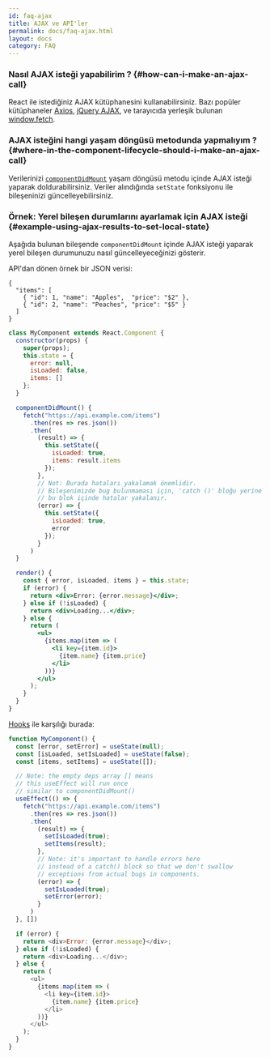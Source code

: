 ```yaml
---
id: faq-ajax
title: AJAX ve APİ'ler
permalink: docs/faq-ajax.html
layout: docs
category: FAQ
---
```


### Nasıl AJAX isteği yapabilirim ? {#how-can-i-make-an-ajax-call}

React ile istediğiniz AJAX kütüphanesini kullanabilirsiniz. Bazı popüler kütüphaneler [Axios](https://github.com/axios/axios), [jQuery AJAX](https://api.jquery.com/jQuery.ajax/), ve tarayıcıda yerleşik bulunan [window.fetch](https://developer.mozilla.org/en-US/docs/Web/API/Fetch_API).

### AJAX isteğini hangi yaşam döngüsü metodunda yapmalıyım ? {#where-in-the-component-lifecycle-should-i-make-an-ajax-call}

Verilerinizi [`componentDidMount`](/docs/react-component.html#mounting) yaşam döngüsü metodu içinde AJAX isteği yaparak doldurabilirsiniz. Veriler alındığında `setState` fonksiyonu ile bileşeninizi güncelleyebilirsiniz.

### Örnek: Yerel bileşen durumlarını ayarlamak için AJAX isteği {#example-using-ajax-results-to-set-local-state}

Aşağıda bulunan bileşende `componentDidMount` içinde AJAX isteği yaparak yerel bileşen durumunuzu nasıl güncelleyeceğinizi gösterir. 

API'dan dönen örnek bir JSON verisi:

```
{
  "items": [
    { "id": 1, "name": "Apples",  "price": "$2" },
    { "id": 2, "name": "Peaches", "price": "$5" }
  ] 
}
```

```jsx
class MyComponent extends React.Component {
  constructor(props) {
    super(props);
    this.state = {
      error: null,
      isLoaded: false,
      items: []
    };
  }

  componentDidMount() {
    fetch("https://api.example.com/items")
      .then(res => res.json())
      .then(
        (result) => {
          this.setState({
            isLoaded: true,
            items: result.items
          });
        },
        // Not: Burada hataları yakalamak önemlidir.
        // Bileşenimizde bug bulunmaması için, 'catch ()' bloğu yerine bulunan
        // bu blok içinde hatalar yakalanır.
        (error) => {
          this.setState({
            isLoaded: true,
            error
          });
        }
      )
  }

  render() {
    const { error, isLoaded, items } = this.state;
    if (error) {
      return <div>Error: {error.message}</div>;
    } else if (!isLoaded) {
      return <div>Loading...</div>;
    } else {
      return (
        <ul>
          {items.map(item => (
            <li key={item.id}>
              {item.name} {item.price}
            </li>
          ))}
        </ul>
      );
    }
  }
}
```

[Hooks](https://reactjs.org/docs/hooks-intro.html) ile karşılığı burada: 

```js
function MyComponent() {
  const [error, setError] = useState(null);
  const [isLoaded, setIsLoaded] = useState(false);
  const [items, setItems] = useState([]);

  // Note: the empty deps array [] means
  // this useEffect will run once
  // similar to componentDidMount()
  useEffect(() => {
    fetch("https://api.example.com/items")
      .then(res => res.json())
      .then(
        (result) => {
          setIsLoaded(true);
          setItems(result);
        },
        // Note: it's important to handle errors here
        // instead of a catch() block so that we don't swallow
        // exceptions from actual bugs in components.
        (error) => {
          setIsLoaded(true);
          setError(error);
        }
      )
  }, [])

  if (error) {
    return <div>Error: {error.message}</div>;
  } else if (!isLoaded) {
    return <div>Loading...</div>;
  } else {
    return (
      <ul>
        {items.map(item => (
          <li key={item.id}>
            {item.name} {item.price}
          </li>
        ))}
      </ul>
    );
  }
}
```
